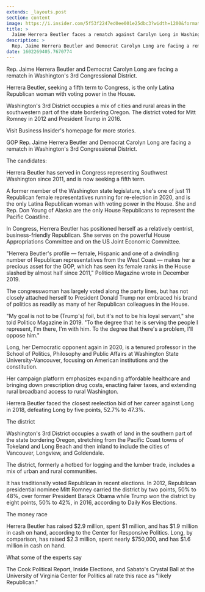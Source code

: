 ```yaml
--- 
extends: _layouts.post 
section: content 
image: https://i.insider.com/5f53f2247ed0ee001e25dbc3?width=1200&format=jpeg 
title: > 
  Jaime Herrera Beutler faces a rematch against Carolyn Long in Washington's 3rd Congressional district 
description: > 
  Rep. Jaime Herrera Beutler and Democrat Carolyn Long are facing a rematch in Washington's 3rd Congressional District.Herrera Beutler, seeking a fifth term to Congress, is the only Latina Republican woman with voting power in the House.Washington's 3rd District occupies a mix of cities and rural areas in the southwestern part of the state bordering Oregon.GOP Rep. Jaime Herrera Beutler and Democrat Carolyn Long are facing a rematch in Washington's 3rd Congressional District.Herrera Beutler faced the closest reelection bid of her career against Long in 2018, defeating Long by five points, 52.7% to 47.3%. 
date: 1602269405.7670774 
--- 
```

Rep. Jaime Herrera Beutler and Democrat Carolyn Long are facing a rematch in Washington's 3rd Congressional District.

Herrera Beutler, seeking a fifth term to Congress, is the only Latina Republican woman with voting power in the House.

Washington's 3rd District occupies a mix of cities and rural areas in the southwestern part of the state bordering Oregon. The district voted for Mitt Romney in 2012 and President Trump in 2016.

Visit Business Insider's homepage for more stories.

GOP Rep. Jaime Herrera Beutler and Democrat Carolyn Long are facing a rematch in Washington's 3rd Congressional District.

The candidates:

Herrera Beutler has served in Congress representing Southwest Washington since 2011, and is now seeking a fifth term.

A former member of the Washington state legislature, she's one of just 11 Republican female representatives running for re-election in 2020, and is the only Latina Republican woman with voting power in the House. She and Rep. Don Young of Alaska are the only House Republicans to represent the Pacific Coastline.

In Congress, Herrera Beutler has positioned herself as a relatively centrist, business-friendly Republican. She serves on the powerful House Appropriations Committee and on the US Joint Economic Committee.

"Herrera Beutler's profile — female, Hispanic and one of a dwindling number of Republican representatives from the West Coast — makes her a precious asset for the GOP, which has seen its female ranks in the House slashed by almost half since 2011," Politico Magazine wrote in December 2019.

The congresswoman has largely voted along the party lines, but has not closely attached herself to President Donald Trump nor embraced his brand of politics as readily as many of her Republican colleagues in the House.

"My goal is not to be (Trump's) foil, but it's not to be his loyal servant," she told Politico Magazine in 2019. "To the degree that he is serving the people I represent, I'm there, I'm with him. To the degree that there's a problem, I'll oppose him."

Long, her Democratic opponent again in 2020, is a tenured professor in the School of Politics, Philosophy and Public Affairs at Washington State University-Vancouver, focusing on American institutions and the constitution.

Her campaign platform emphasizes expanding affordable healthcare and bringing down prescription drug costs, enacting fairer taxes, and extending rural broadband access to rural Washington.

Herrera Beutler faced the closest reelection bid of her career against Long in 2018, defeating Long by five points, 52.7% to 47.3%.

The district

Washington's 3rd District occupies a swath of land in the southern part of the state bordering Oregon, stretching from the Pacific Coast towns of Tokeland and Long Beach and then inland to include the cities of Vancouver, Longview, and Goldendale.

The district, formerly a hotbed for logging and the lumber trade, includes a mix of urban and rural communities.

It has traditionally voted Republican in recent elections. In 2012, Republican presidential nominee Mitt Romney carried the district by two points, 50% to 48%, over former President Barack Obama while Trump won the district by eight points, 50% to 42%, in 2016, according to Daily Kos Elections.

The money race

Herrera Beutler has raised $2.9 million, spent $1 million, and has $1.9 million in cash on hand, according to the Center for Responsive Politics. Long, by comparison, has raised $2.3 million, spent nearly $750,000, and has $1.6 million in cash on hand.

What some of the experts say

The Cook Political Report, Inside Elections, and Sabato's Crystal Ball at the University of Virginia Center for Politics all rate this race as "likely Republican."